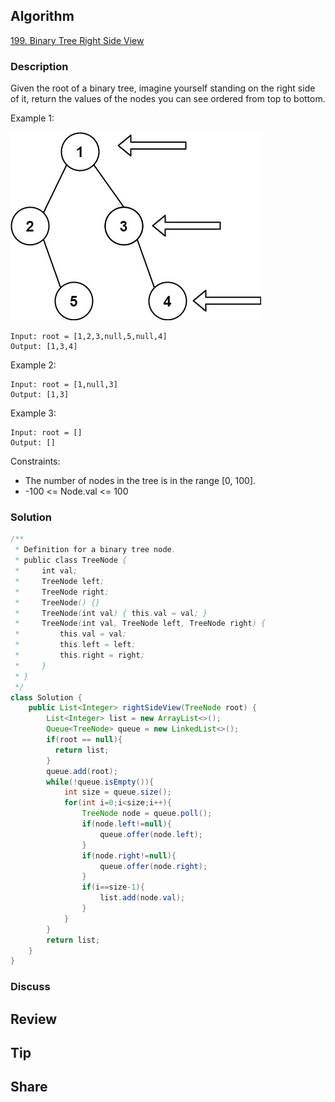## Algorithm

[199. Binary Tree Right Side View](https://leetcode.com/problems/binary-tree-right-side-view/)

### Description

Given the root of a binary tree, imagine yourself standing on the right side of it, return the values of the nodes you can see ordered from top to bottom.


Example 1:

![](assets/20231016-1f0cdf7c.png)

```
Input: root = [1,2,3,null,5,null,4]
Output: [1,3,4]
```

Example 2:

```
Input: root = [1,null,3]
Output: [1,3]
```

Example 3:

```
Input: root = []
Output: []
```

Constraints:

- The number of nodes in the tree is in the range [0, 100].
- -100 <= Node.val <= 100

### Solution

```java
/**
 * Definition for a binary tree node.
 * public class TreeNode {
 *     int val;
 *     TreeNode left;
 *     TreeNode right;
 *     TreeNode() {}
 *     TreeNode(int val) { this.val = val; }
 *     TreeNode(int val, TreeNode left, TreeNode right) {
 *         this.val = val;
 *         this.left = left;
 *         this.right = right;
 *     }
 * }
 */
class Solution {
    public List<Integer> rightSideView(TreeNode root) {
        List<Integer> list = new ArrayList<>();
        Queue<TreeNode> queue = new LinkedList<>();
        if(root == null){
          return list;
        }
        queue.add(root);
        while(!queue.isEmpty()){
            int size = queue.size();
            for(int i=0;i<size;i++){
                TreeNode node = queue.poll();
                if(node.left!=null){
                    queue.offer(node.left);
                }
                if(node.right!=null){
                    queue.offer(node.right);
                }
                if(i==size-1){
                    list.add(node.val);
                }
            }
        }
        return list;
    }
}
```

### Discuss

## Review


## Tip


## Share
